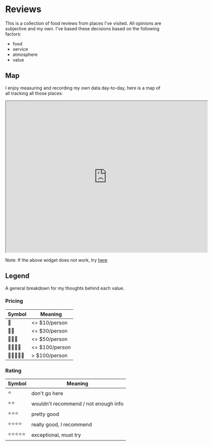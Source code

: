 # Reviews

This is a collection of food reviews from places I've visited. All opinions are subjective and my own. I've based these decisions based on the following factors:

- food
- service
- atmosphere
- value

## Map

I enjoy measuring and recording my own data day-to-day, here is a map of all tracking all those places:

<iframe src="https://www.google.com/maps/d/u/0/embed?mid=1NR-pbPHQSmeQwVRv62w4s1GTbKFDNtY&ehbc=2E312F" width="640" height="480"></iframe>

Note: If the above widget does not work, try [here](https://www.google.com/maps/d/u/0/edit?mid=1NR-pbPHQSmeQwVRv62w4s1GTbKFDNtY&usp=sharing)

## Legend

A general breakdown for my thoughts behind each value.

### Pricing

| Symbol    | Meaning |
|-----------|---------|
| 💸        | <= $10/person |
| 💸💸      | <= $30/person |
| 💸💸💸     | <= $50/person |
| 💸💸💸💸   | <= $100/person |
| 💸💸💸💸💸 | > $100/person |

### Rating

| Symbol    | Meaning |
|-----------|---------|
| ⭐        | don't go here |
| ⭐⭐      | wouldn't recommend / not enough info |
| ⭐⭐⭐     | pretty good |
| ⭐⭐⭐⭐   | really good, I recommend |
| ⭐⭐⭐⭐⭐ | exceptional, must try |
